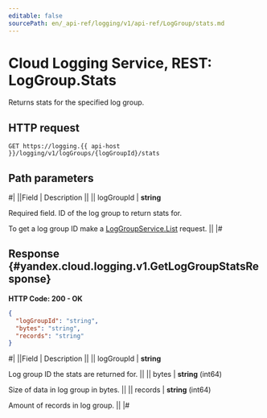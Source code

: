 ```yaml
---
editable: false
sourcePath: en/_api-ref/logging/v1/api-ref/LogGroup/stats.md
---
```


# Cloud Logging Service, REST: LogGroup.Stats

Returns stats for the specified log group.

## HTTP request

```
GET https://logging.{{ api-host }}/logging/v1/logGroups/{logGroupId}/stats
```

## Path parameters

#|
||Field | Description ||
|| logGroupId | **string**

Required field. ID of the log group to return stats for.

To get a log group ID make a [LogGroupService.List](/docs/logging/api-ref/LogGroup/list#List) request. ||
|#

## Response {#yandex.cloud.logging.v1.GetLogGroupStatsResponse}

**HTTP Code: 200 - OK**

```json
{
  "logGroupId": "string",
  "bytes": "string",
  "records": "string"
}
```

#|
||Field | Description ||
|| logGroupId | **string**

Log group ID the stats are returned for. ||
|| bytes | **string** (int64)

Size of data in log group in bytes. ||
|| records | **string** (int64)

Amount of records in log group. ||
|#